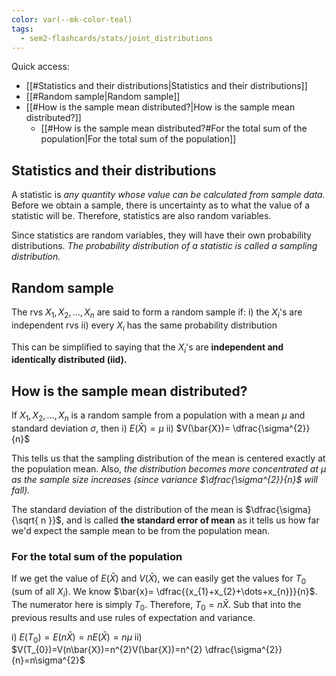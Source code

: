 ```yaml
---
color: var(--mk-color-teal)
tags:
  - sem2-flashcards/stats/joint_distributions
---
```

Quick access:
- [[#Statistics and their distributions|Statistics and their distributions]]
- [[#Random sample|Random sample]]
- [[#How is the sample mean distributed?|How is the sample mean distributed?]]
	- [[#How is the sample mean distributed?#For the total sum of the population|For the total sum of the population]]

## Statistics and their distributions
A statistic is *any quantity whose value can be calculated from sample data.* Before we obtain a sample, there is uncertainty as to what the value of a statistic will be. Therefore, statistics are also random variables. 

Since statistics are random variables, they will have their own probability distributions. *The probability distribution of a statistic is called a sampling distribution.*

## Random sample
The rvs $X_{1}, X_{2},\dots,X_{n}$ are said to form a random sample if:
i) the $X_{i}$'s are independent rvs
ii) every $X_{i}$ has the same probability distribution

This can be simplified to saying that the $X_{i}$'s are **independent and identically distributed (iid).** 

## How is the sample mean distributed?
If $X_{1},X_{2},\dots,X_{n}$ is a random sample from a population with a mean $\mu$ and standard deviation $\sigma$, then
i) $E(\bar{X})=\mu$
ii) $V(\bar{X})= \dfrac{\sigma^{2}}{n}$

This tells us that the sampling distribution of the mean is centered exactly at the population mean. Also, *the distribution becomes more concentrated at $\mu$ as the sample size increases (since variance $\dfrac{\sigma^{2}}{n}$ will fall).* 

The standard deviation of the distribution of the mean is $\dfrac{\sigma}{\sqrt{ n }}$, and is called **the standard error of mean** as it tells us how far we'd expect the sample mean to be from the population mean.

### For the total sum of the population
If we get the value of $E(\bar{X})$ and $V(\bar{X})$, we can easily get the values for $T_{0}$ (sum of all $X_{i}$). We know $\bar{x}= \dfrac{{x_{1}+x_{2}+\dots+x_{n}}}{n}$. The numerator here is simply $T_{0}$. Therefore, $T_{0}=n\bar{X}$. Sub that into the previous results and use rules of expectation and variance. 

i) $E(T_{0})=E(n\bar{X})=nE(\bar{X})=n\mu$
ii) $V(T_{0})=V(n\bar{X})=n^{2}V(\bar{X})=n^{2} \dfrac{\sigma^{2}}{n}=n\sigma^{2}$

